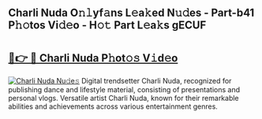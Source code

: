 ## Charli Nuda O𝚗𝚕yf𝚊ns L𝚎a𝚔ed N𝚞𝚍es - Part-b41 P𝚑𝚘tos Vi𝚍𝚎o - H𝚘𝚝 Part L𝚎a𝚔s gECUF

# <h2><a href="http://kfchx0.oniu.top/?m=Charli+Nuda">🔗👉 🔴 Charli Nuda P𝚑ot𝚘𝚜 V𝚒d𝚎o</a></h2>

[![Charli Nuda Nu𝚍e𝚜](https://i.imgur.com/0qMVB7G.gif)](http://kfchx0.oniu.top/?m=Charli+Nuda)
Digital trendsetter Charli Nuda, recognized for publishing dance and lifestyle material, consisting of presentations and personal vlogs. Versatile artist Charli Nuda, known for their remarkable abilities and achievements across various entertainment genres.  
